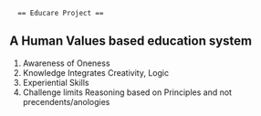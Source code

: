       == Educare Project ==
A Human Values based education system
--------------------------------------

1. Awareness of Oneness
2. Knowledge Integrates Creativity, Logic
3. Experiential Skills
4. Challenge limits
    Reasoning based on Principles and not precendents/anologies